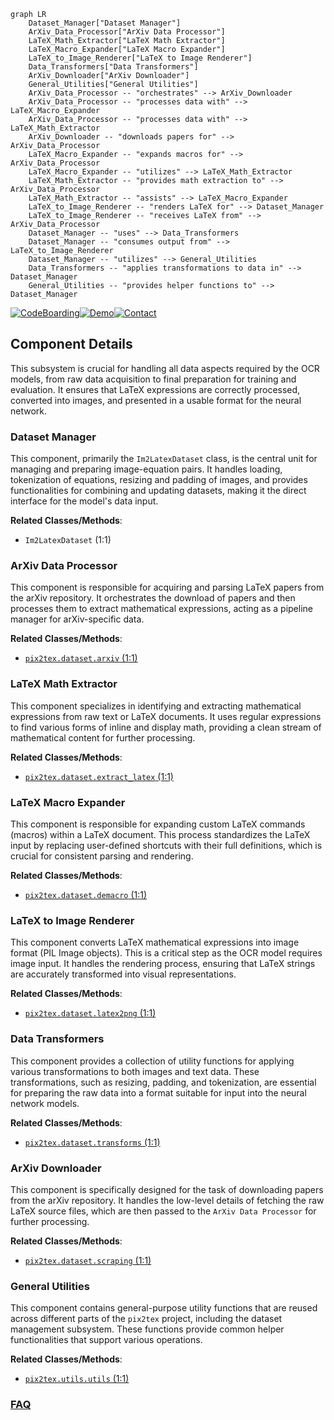 ```mermaid
graph LR
    Dataset_Manager["Dataset Manager"]
    ArXiv_Data_Processor["ArXiv Data Processor"]
    LaTeX_Math_Extractor["LaTeX Math Extractor"]
    LaTeX_Macro_Expander["LaTeX Macro Expander"]
    LaTeX_to_Image_Renderer["LaTeX to Image Renderer"]
    Data_Transformers["Data Transformers"]
    ArXiv_Downloader["ArXiv Downloader"]
    General_Utilities["General Utilities"]
    ArXiv_Data_Processor -- "orchestrates" --> ArXiv_Downloader
    ArXiv_Data_Processor -- "processes data with" --> LaTeX_Macro_Expander
    ArXiv_Data_Processor -- "processes data with" --> LaTeX_Math_Extractor
    ArXiv_Downloader -- "downloads papers for" --> ArXiv_Data_Processor
    LaTeX_Macro_Expander -- "expands macros for" --> ArXiv_Data_Processor
    LaTeX_Macro_Expander -- "utilizes" --> LaTeX_Math_Extractor
    LaTeX_Math_Extractor -- "provides math extraction to" --> ArXiv_Data_Processor
    LaTeX_Math_Extractor -- "assists" --> LaTeX_Macro_Expander
    LaTeX_to_Image_Renderer -- "renders LaTeX for" --> Dataset_Manager
    LaTeX_to_Image_Renderer -- "receives LaTeX from" --> ArXiv_Data_Processor
    Dataset_Manager -- "uses" --> Data_Transformers
    Dataset_Manager -- "consumes output from" --> LaTeX_to_Image_Renderer
    Dataset_Manager -- "utilizes" --> General_Utilities
    Data_Transformers -- "applies transformations to data in" --> Dataset_Manager
    General_Utilities -- "provides helper functions to" --> Dataset_Manager
```
[![CodeBoarding](https://img.shields.io/badge/Generated%20by-CodeBoarding-9cf?style=flat-square)](https://github.com/CodeBoarding/GeneratedOnBoardings)[![Demo](https://img.shields.io/badge/Try%20our-Demo-blue?style=flat-square)](https://www.codeboarding.org/demo)[![Contact](https://img.shields.io/badge/Contact%20us%20-%20contact@codeboarding.org-lightgrey?style=flat-square)](mailto:contact@codeboarding.org)

## Component Details

This subsystem is crucial for handling all data aspects required by the OCR models, from raw data acquisition to final preparation for training and evaluation. It ensures that LaTeX expressions are correctly processed, converted into images, and presented in a usable format for the neural network.

### Dataset Manager
This component, primarily the `Im2LatexDataset` class, is the central unit for managing and preparing image-equation pairs. It handles loading, tokenization of equations, resizing and padding of images, and provides functionalities for combining and updating datasets, making it the direct interface for the model's data input.


**Related Classes/Methods**:

- `Im2LatexDataset` (1:1)


### ArXiv Data Processor
This component is responsible for acquiring and parsing LaTeX papers from the arXiv repository. It orchestrates the download of papers and then processes them to extract mathematical expressions, acting as a pipeline manager for arXiv-specific data.


**Related Classes/Methods**:

- <a href="https://github.com/lukas-blecher/LaTeX-OCR/blob/master/pix2tex/dataset/arxiv.py#L1-L1" target="_blank" rel="noopener noreferrer">`pix2tex.dataset.arxiv` (1:1)</a>


### LaTeX Math Extractor
This component specializes in identifying and extracting mathematical expressions from raw text or LaTeX documents. It uses regular expressions to find various forms of inline and display math, providing a clean stream of mathematical content for further processing.


**Related Classes/Methods**:

- <a href="https://github.com/lukas-blecher/LaTeX-OCR/blob/master/pix2tex/dataset/extract_latex.py#L1-L1" target="_blank" rel="noopener noreferrer">`pix2tex.dataset.extract_latex` (1:1)</a>


### LaTeX Macro Expander
This component is responsible for expanding custom LaTeX commands (macros) within a LaTeX document. This process standardizes the LaTeX input by replacing user-defined shortcuts with their full definitions, which is crucial for consistent parsing and rendering.


**Related Classes/Methods**:

- <a href="https://github.com/lukas-blecher/LaTeX-OCR/blob/master/pix2tex/dataset/demacro.py#L1-L1" target="_blank" rel="noopener noreferrer">`pix2tex.dataset.demacro` (1:1)</a>


### LaTeX to Image Renderer
This component converts LaTeX mathematical expressions into image format (PIL Image objects). This is a critical step as the OCR model requires image input. It handles the rendering process, ensuring that LaTeX strings are accurately transformed into visual representations.


**Related Classes/Methods**:

- <a href="https://github.com/lukas-blecher/LaTeX-OCR/blob/master/pix2tex/dataset/latex2png.py#L1-L1" target="_blank" rel="noopener noreferrer">`pix2tex.dataset.latex2png` (1:1)</a>


### Data Transformers
This component provides a collection of utility functions for applying various transformations to both images and text data. These transformations, such as resizing, padding, and tokenization, are essential for preparing the raw data into a format suitable for input into the neural network models.


**Related Classes/Methods**:

- <a href="https://github.com/lukas-blecher/LaTeX-OCR/blob/master/pix2tex/dataset/transforms.py#L1-L1" target="_blank" rel="noopener noreferrer">`pix2tex.dataset.transforms` (1:1)</a>


### ArXiv Downloader
This component is specifically designed for the task of downloading papers from the arXiv repository. It handles the low-level details of fetching the raw LaTeX source files, which are then passed to the `ArXiv Data Processor` for further processing.


**Related Classes/Methods**:

- <a href="https://github.com/lukas-blecher/LaTeX-OCR/blob/master/pix2tex/dataset/scraping.py#L1-L1" target="_blank" rel="noopener noreferrer">`pix2tex.dataset.scraping` (1:1)</a>


### General Utilities
This component contains general-purpose utility functions that are reused across different parts of the `pix2tex` project, including the dataset management subsystem. These functions provide common helper functionalities that support various operations.


**Related Classes/Methods**:

- <a href="https://github.com/lukas-blecher/LaTeX-OCR/blob/master/pix2tex/utils/utils.py#L1-L1" target="_blank" rel="noopener noreferrer">`pix2tex.utils.utils` (1:1)</a>




### [FAQ](https://github.com/CodeBoarding/GeneratedOnBoardings/tree/main?tab=readme-ov-file#faq)